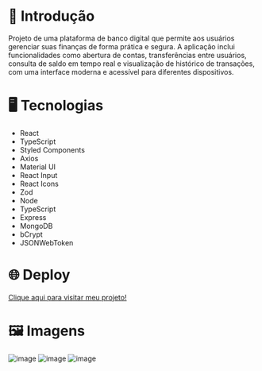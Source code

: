 <h1>📝 Introdução</h1>

<p>Projeto de uma plataforma de banco digital que permite aos usuários gerenciar suas finanças de forma prática e segura. A aplicação inclui funcionalidades como abertura de contas, transferências entre usuários, consulta de saldo em tempo real e visualização de histórico de transações, com uma interface moderna e acessível para diferentes dispositivos.</p>

<h1>🖥️ Tecnologias</h1>

<ul>
  <li>React</li>
  <li>TypeScript</li>
  <li>Styled Components</li>
  <li>Axios</li>
  <li>Material UI</li>
  <li>React Input</li>
  <li>React Icons</li>
  <li>Zod</li>
  <li>Node</li>
  <li>TypeScript</li>
  <li>Express</li>
  <li>MongoDB</li>
  <li>bCrypt</li>
  <li>JSONWebToken</li>
</ul>

<h1>🌐 Deploy</h1>
<a href="https://devbank-five.vercel.app">Clique aqui para visitar meu projeto!</a>

<h1>🖼️ Imagens</h1>

![image](https://github.com/user-attachments/assets/1ff9a2c2-6ad4-4397-8248-9d76c4616883)
![image](https://github.com/user-attachments/assets/1cc7091e-10fc-42d9-bf78-f0df1a9bc119)
![image](https://github.com/user-attachments/assets/0e0a6f93-4712-472b-a4a2-19ffe8480a24)
